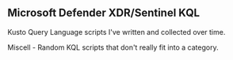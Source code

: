 ## Microsoft Defender XDR/Sentinel KQL

Kusto Query Language scripts I've written and collected over time.

Miscell - Random KQL scripts that don't really fit into a category.
